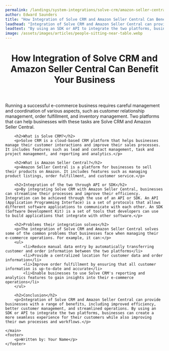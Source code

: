 ```yaml
---
permalink: /landings/system-integrations/solve-crm/amazon-seller-central
author: Edward Saunders
title: "How Integration of Solve CRM and Amazon Seller Central Can Benefit Your Business"
leadhead: "Integration of Solve CRM and Amazon Seller Central can provide businesses with a range of benefits, including improved efficiency, better customer management, and streamlined operations"
leadtext: "By using an SDK or API to integrate the two platforms, businesses can create a more seamless experience for their customers while also improving their own processes and workflows."
image: /assets/images/articles/people-sitting-near-table.webp
---
```

<div class="arttext">	<header>
		<h1>How Integration of Solve CRM and Amazon Seller Central Can Benefit Your Business</h1>
	</header>
	<main>
		<p>Running a successful e-commerce business requires careful management and coordination of various aspects, such as customer relationship management, order fulfillment, and inventory management. Two platforms that can help businesses with these tasks are Solve CRM and Amazon Seller Central. </p>
		
		<h2>What is Solve CRM?</h2>
		<p>Solve CRM is a cloud-based CRM platform that helps businesses manage their customer interactions and improve their sales processes. It includes features such as lead and contact management, task and project management, and reporting and analytics.</p>

		<h2>What is Amazon Seller Central?</h2>
		<p>Amazon Seller Central is a platform for businesses to sell their products on Amazon. It includes features such as managing product listings, order fulfillment, and customer service.</p>

		<h2>Integration of the two through API or SDK</h2>
		<p>By integrating Solve CRM with Amazon Seller Central, businesses can streamline their processes and improve their efficiency. Integration can be achieved through the use of an API or SDK. An API (Application Programming Interface) is a set of protocols that allows different software applications to communicate with each other. An SDK (Software Development Kit) is a set of tools that developers can use to build applications that integrate with other software.</p>

		<h2>Problems their integration solves</h2>
		<p>The integration of Solve CRM and Amazon Seller Central solves some of the common problems that businesses face when managing their e-commerce operations. For example, it can:</p>
		<ul>
			<li>Reduce manual data entry by automatically transferring customer and order information between the two platforms</li>
			<li>Provide a centralized location for customer data and order information</li>
			<li>Improve order fulfillment by ensuring that all customer information is up-to-date and accurate</li>
			<li>Enable businesses to use Solve CRM's reporting and analytics features to gain insights into their e-commerce operations</li>
		</ul>
		
		<h2>Conclusion</h2>
		<p>Integration of Solve CRM and Amazon Seller Central can provide businesses with a range of benefits, including improved efficiency, better customer management, and streamlined operations. By using an SDK or API to integrate the two platforms, businesses can create a more seamless experience for their customers while also improving their own processes and workflows.</p>
		
	</main>
	<footer>
		<p>Written by: Your Name</p>
	</footer>
</div>